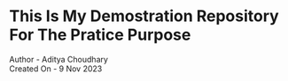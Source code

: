 # This Is My Demostration Repository For The Pratice Purpose

Author - Aditya Choudhary
<br>
Created On - 9 Nov 2023
